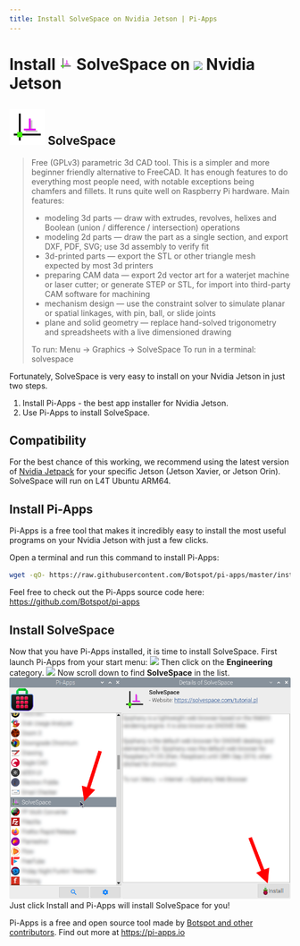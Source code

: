 ```yaml
---
title: Install SolveSpace on Nvidia Jetson | Pi-Apps
---
```

<div class="simple-install-content content">

# Install <img src="/img/app-icons/SolveSpace/icon-64.png" height=24> SolveSpace on <img src=/img/other-icons/nvidia-icon.svg height=24> Nvidia Jetson

## <img src="/img/app-icons/SolveSpace/icon-64.png"> SolveSpace
> Free (GPLv3) parametric 3d CAD tool.
> This is a simpler and more beginner friendly alternative to FreeCAD. It has enough features to do everything most people need, with notable exceptions being chamfers and fillets.
> It runs quite well on Raspberry Pi hardware.
> Main features:
> - modeling 3d parts — draw with extrudes, revolves, helixes and Boolean (union / difference / intersection) operations
> - modeling 2d parts — draw the part as a single section, and export DXF, PDF, SVG; use 3d assembly to verify fit
> - 3d-printed parts — export the STL or other triangle mesh expected by most 3d printers
> - preparing CAM data — export 2d vector art for a waterjet machine or laser cutter; or generate STEP or STL, for import into third-party CAM software for machining
> - mechanism design — use the constraint solver to simulate planar or spatial linkages, with pin, ball, or slide joints
> - plane and solid geometry — replace hand-solved trigonometry and spreadsheets with a live dimensioned drawing
> 
> To run: Menu -> Graphics -> SolveSpace
> To run in a terminal: solvespace

Fortunately, SolveSpace is very easy to install on your Nvidia Jetson in just two steps.
1. Install Pi-Apps - the best app installer for Nvidia Jetson.
2. Use Pi-Apps to install SolveSpace.
</div>
<div class="simple-install-content content">

## Compatibility
For the best chance of this working, we recommend using the latest version of [Nvidia Jetpack](https://developer.nvidia.com/embedded/jetpack-archive) for your specific Jetson (Jetson Xavier, or Jetson Orin).
SolveSpace will run on L4T Ubuntu ARM64.
</div>
<div class="simple-install-content content">

## Install Pi-Apps

Pi-Apps is a free tool that makes it incredibly easy to install the most useful programs on your Nvidia Jetson with just a few clicks.

Open a terminal and run this command to install Pi-Apps:
```bash
wget -qO- https://raw.githubusercontent.com/Botspot/pi-apps/master/install | bash
```
Feel free to check out the Pi-Apps source code here: https://github.com/Botspot/pi-apps
</div>
<div class="simple-install-content content">

## Install SolveSpace

Now that you have Pi-Apps installed, it is time to install SolveSpace.
First launch Pi-Apps from your start menu:
<img src="/img/start-menu.png">
Then click on the <b>Engineering</b> category.
<img src="/img/category-selections/Engineering.png">
Now scroll down to find <b>SolveSpace</b> in the list.
<img src="/img/app-icons/SolveSpace/app-selection.png">
Just click Install and Pi-Apps will install SolveSpace for you!
</div>
<div class="simple-install-content content">

Pi-Apps is a free and open source tool made by [Botspot and other contributors](/about/#contributors). Find out more at https://pi-apps.io
</div>
